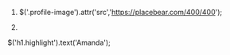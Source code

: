 <!-- tag name (eg. 'h1')
class name (eg. '.special-class')
id (eg. '#super-special-id')
descendant selectors (eg. 'header h1'). -->

1. $('.profile-image').attr('src','https://placebear.com/400/400');

2.    
$('h1.highlight').text('Amanda');
